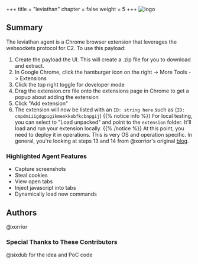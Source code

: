 +++
title = "leviathan"
chapter = false
weight = 5
+++
![logo](/agents/leviathan/leviathan.svg?width=200px)
## Summary
The leviathan agent is a Chrome browser extension that leverages the websockets protocol for C2. To use this payload:
1. Create the payload the UI. This will create a .zip file for you to download and extract.
2. In Google Chrome, click the hamburger icon on the right -> More Tools -> Extensions
3. Click the top right toggle for developer mode
4. Drag the extension.crx file onto the extensions page in Chrome to get a popup about adding the extension
5. Click "Add extension"
6. The extension will now be listed with an `ID: string here` such as (`ID: cmpdmiiigdgpigikmenkkobfkcbnpgij`)
{{% notice info %}}
For local testing, you can select to "Load unpacked" and point to the `extension` folder. It'll load and run your extension locally.
{{% /notice %}}
At this point, you need to deploy it in operations. This is very OS and operation specific. In general, you're looking at steps 13 and 14 from @xorrior's original [blog](https://posts.specterops.io/no-place-like-chrome-122e500e421f).

### Highlighted Agent Features

- Capture screenshots
- Steal cookies
- View open tabs
- Inject javascript into tabs
- Dynamically load new commands

## Authors

@xorrior

### Special Thanks to These Contributors

@sixdub for the idea and PoC code
